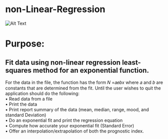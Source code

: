 # non-Linear-Regression

![Alt Text](https://image1.slideserve.com/3138063/nonlinear-regression2-l.jpg
)


# Purpose:
## Fit data using non-linear regression least-squares method for an exponential function.
For the data in the file, the function has the form 𝑁 =𝑎𝑒𝑏𝑥 where 𝑎 and 𝑏 are constants that are 
determined from the fit. Until the user wishes to quit the application should do the following: <br/>
• Read data from a file <br/>
• Print the data  <br/>
• Print report summary of the data (mean, median, range, mood, and standard Deviation) <br/>
• Do an exponential fit and print the regression equation <br/>
• Compute how accurate your exponential fit (Standard Error) <br/>
• Offer an interpolation/extrapolation of both the prognostic index. <br/>
